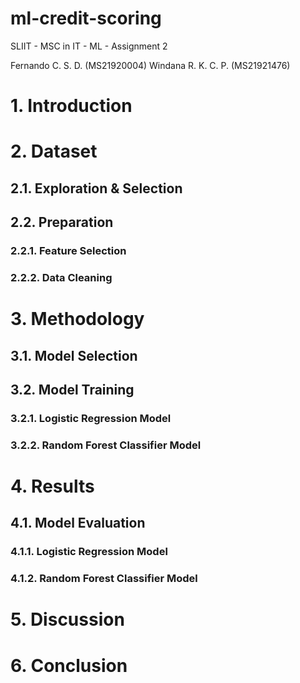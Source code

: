 # ml-credit-scoring
SLIIT - MSC in IT - ML - Assignment 2

Fernando C. S. D. (MS21920004)
Windana R. K. C. P. (MS21921476)

# 1.	Introduction
# 2.	Dataset
## 2.1.	Exploration & Selection
## 2.2.	Preparation
### 2.2.1.	Feature Selection
### 2.2.2.	Data Cleaning
# 3.	Methodology
## 3.1.	Model Selection
## 3.2. Model Training
### 3.2.1.	Logistic Regression Model
### 3.2.2.	Random Forest Classifier Model
# 4.	Results
## 4.1.	Model Evaluation
### 4.1.1.	Logistic Regression Model
### 4.1.2.	Random Forest Classifier Model
# 5.	Discussion
# 6.	Conclusion
